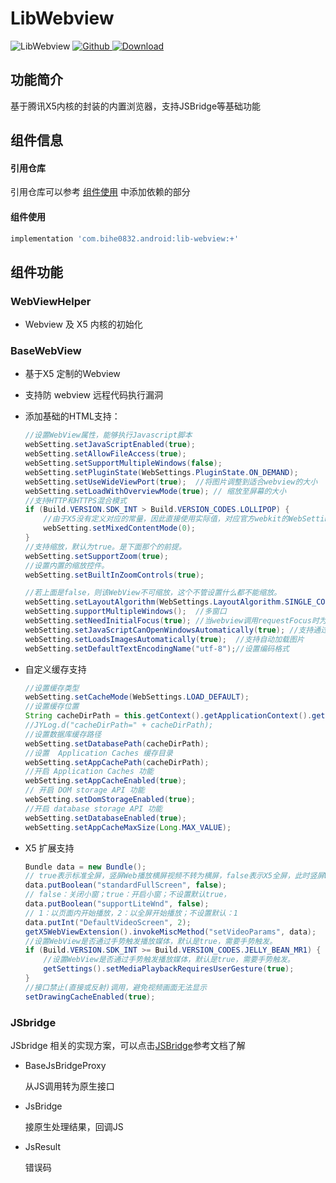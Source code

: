 # LibWebview

![LibWebview](https://img.shields.io/badge/AndroidAppFactory-LibWebview-brightgreen)
[ ![Github](https://img.shields.io/badge/Github-LibWebview-brightgreen?style=social) ](https://github.com/bihe0832/AndroidAppFactory/tree/master/LibWebview)
[ ![Download](https://api.bintray.com/packages/bihe0832/android/lib-webview/images/download.svg) ](https://bintray.com/bihe0832/android/lib-webview/_latestVersion)

## 功能简介

基于腾讯X5内核的封装的内置浏览器，支持JSBridge等基础功能

## 组件信息

#### 引用仓库

引用仓库可以参考 [组件使用](./../start.md) 中添加依赖的部分

#### 组件使用

```groovy
implementation 'com.bihe0832.android:lib-webview:+'
```

## 组件功能

### WebViewHelper

- Webview 及 X5 内核的初始化

### BaseWebView

- 基于X5 定制的Webview

- 支持防 webview 远程代码执行漏洞

- 添加基础的HTML支持：

    ```java
    //设置WebView属性，能够执行Javascript脚本
    webSetting.setJavaScriptEnabled(true);
    webSetting.setAllowFileAccess(true);
    webSetting.setSupportMultipleWindows(false);
    webSetting.setPluginState(WebSettings.PluginState.ON_DEMAND);
    webSetting.setUseWideViewPort(true);  //将图片调整到适合webview的大小
    webSetting.setLoadWithOverviewMode(true); // 缩放至屏幕的大小
    //支持HTTP和HTTPS混合模式
    if (Build.VERSION.SDK_INT > Build.VERSION_CODES.LOLLIPOP) {
        //由于X5没有定义对应的常量，因此直接使用实际值，对应官方webkit的WebSettings.MIXED_CONTENT_ALWAYS_ALLOW
        webSetting.setMixedContentMode(0);
    }
    //支持缩放，默认为true。是下面那个的前提。
    webSetting.setSupportZoom(true);
    //设置内置的缩放控件。
    webSetting.setBuiltInZoomControls(true);

    //若上面是false，则该WebView不可缩放，这个不管设置什么都不能缩放。
    webSetting.setLayoutAlgorithm(WebSettings.LayoutAlgorithm.SINGLE_COLUMN); //支持内容重新布局
    webSetting.supportMultipleWindows();  //多窗口
    webSetting.setNeedInitialFocus(true); //当webview调用requestFocus时为webview设置节点
    webSetting.setJavaScriptCanOpenWindowsAutomatically(true); //支持通过JS打开新窗口
    webSetting.setLoadsImagesAutomatically(true);  //支持自动加载图片
    webSetting.setDefaultTextEncodingName("utf-8");//设置编码格式
    ```

- 自定义缓存支持

    ```java
    //设置缓存类型
    webSetting.setCacheMode(WebSettings.LOAD_DEFAULT);
    //设置缓存位置
    String cacheDirPath = this.getContext().getApplicationContext().getFilesDir().getAbsolutePath() + APP_CACAHE_DIRNAME;
    //JYLog.d("cacheDirPath=" + cacheDirPath);
    //设置数据库缓存路径
    webSetting.setDatabasePath(cacheDirPath);
    //设置  Application Caches 缓存目录
    webSetting.setAppCachePath(cacheDirPath);
    //开启 Application Caches 功能
    webSetting.setAppCacheEnabled(true);
    // 开启 DOM storage API 功能
    webSetting.setDomStorageEnabled(true);
    //开启 database storage API 功能
    webSetting.setDatabaseEnabled(true);
    webSetting.setAppCacheMaxSize(Long.MAX_VALUE);
    ```

- X5 扩展支持

    ```java
    Bundle data = new Bundle();
    // true表示标准全屏，竖屏Web播放横屏视频不转为横屏，false表示X5全屏，此时竖屏Web播放横屏视频会转为横屏；不设置默认false，
    data.putBoolean("standardFullScreen", false);
    // false：关闭小窗；true：开启小窗；不设置默认true，
    data.putBoolean("supportLiteWnd", false);
    // 1：以页面内开始播放，2：以全屏开始播放；不设置默认：1
    data.putInt("DefaultVideoScreen", 2);
    getX5WebViewExtension().invokeMiscMethod("setVideoParams", data);
    //设置WebView是否通过手势触发播放媒体，默认是true，需要手势触发。
    if (Build.VERSION.SDK_INT >= Build.VERSION_CODES.JELLY_BEAN_MR1) {
        //设置WebView是否通过手势触发播放媒体，默认是true，需要手势触发。
        getSettings().setMediaPlaybackRequiresUserGesture(true);
    }
    //接口禁止(直接或反射)调用，避免视频画面无法显示
    setDrawingCacheEnabled(true);
    ```

### JSbridge

JSbridge 相关的实现方案，可以点击[JSBridge](./../../../tools/android_jsbridge.md)参考文档了解

- BaseJsBridgeProxy

    从JS调用转为原生接口

- JsBridge

    接原生处理结果，回调JS


- JsResult

    错误码